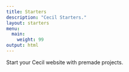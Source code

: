 ```yaml
---
title: Starters
description: "Cecil Starters."
layout: starters
menu:
  main:
    weight: 99
output: html
---
```

Start your Cecil website with premade projects.
